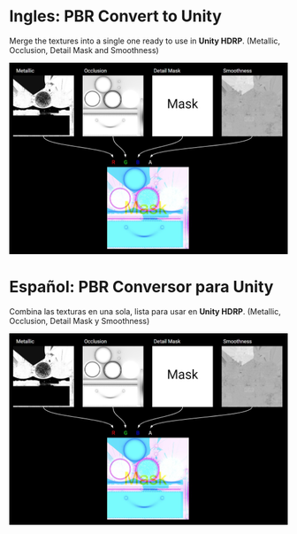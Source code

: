 # Ingles: PBR Convert to Unity
Merge the textures into a single one ready to use in **Unity HDRP**. (Metallic, Occlusion, Detail Mask and Smoothness)

![Example](https://raw.githubusercontent.com/Dante-Leoncini/PBR_Convert_toUnity/main/unity_example.jpeg)

# Español: PBR Conversor para Unity
Combina las texturas en una sola, lista para usar en **Unity HDRP**. (Metallic, Occlusion, Detail Mask y Smoothness)

![Example](https://raw.githubusercontent.com/Dante-Leoncini/PBR_Convert_toUnity/main/unity_example.jpeg)
